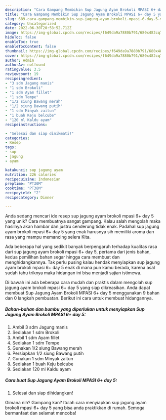 ```yaml
---
description: "Cara Gampang Membikin Sup Jagung Ayam Brokoli MPASI 6+ day 5 yang Mantap"
title: "Cara Gampang Membikin Sup Jagung Ayam Brokoli MPASI 6+ day 5 yang Mantap"
slug: 689-cara-gampang-membikin-sup-jagung-ayam-brokoli-mpasi-6-day-5-yang-mantap
category: Uncategorized
date: 2022-06-30T20:58:52.712Z
image: https://img-global.cpcdn.com/recipes/f649da9a7880b791/680x482cq70/sup-jagung-ayam-brokoli-mpasi-6-day-5-foto-resep-utama.jpg
hideToc: false
enableToc: true
enableTocContent: false
thumbnail: https://img-global.cpcdn.com/recipes/f649da9a7880b791/680x482cq70/sup-jagung-ayam-brokoli-mpasi-6-day-5-foto-resep-utama.jpg
cover: https://img-global.cpcdn.com/recipes/f649da9a7880b791/680x482cq70/sup-jagung-ayam-brokoli-mpasi-6-day-5-foto-resep-utama.jpg
author: Admin
authorAv: notfound
ratingvalue: 3.5
reviewcount: 19
recipeingredient:
- "3 sdm Jagung manis"
- "1 sdm Brokoli"
- "1 sdm Ayam fillet"
- "1 sdm Tempe"
- "1/2 siung Bawang merah"
- "1/2 siung Bawang putih"
- "1 sdm Minyak zaitun"
- "1 buah Keju belcube"
- "120 ml Kaldu ayam"
recipeinstructions:

- "Selesai dan siap dinikmati!"
categories:
- Resep
tags:
- sup
- jagung
- ayam

katakunci: sup jagung ayam 
nutrition: 226 calories
recipecuisine: Indonesian
preptime: "PT30M"
cooktime: "PT38M"
recipeyield: "2"
recipecategory: Dinner

---
```





Anda sedang mencari ide resep sup jagung ayam brokoli mpasi 6+ day 5 yang unik? Cara membuatnya sangat gampang. Kalau salah mengolah maka hasilnya akan hambar dan justru cenderung tidak enak. Padahal sup jagung ayam brokoli mpasi 6+ day 5 yang enak harusnya sih memiliki aroma dan rasa yang mampu memancing selera Kita.







Ada beberapa hal yang sedikit banyak berpengaruh terhadap kualitas rasa dari sup jagung ayam brokoli mpasi 6+ day 5, pertama dari jenis bahan, kedua pemilihan bahan segar hingga cara membuat dan menghidangkannya. Tak perlu pusing kalau hendak menyiapkan sup jagung ayam brokoli mpasi 6+ day 5 enak di mana pun kamu berada, karena asal sudah tahu triknya maka hidangan ini bisa menjadi sajian istimewa.






Di bawah ini ada beberapa cara mudah dan praktis dalam mengolah sup jagung ayam brokoli mpasi 6+ day 5 yang siap dikreasikan. Anda dapat membuat Sup Jagung Ayam Brokoli MPASI 6+ day 5 menggunakan 9 bahan dan 0 langkah pembuatan. Berikut ini cara untuk membuat hidangannya.

<!--inarticleads1-->

##### Bahan-bahan dan bumbu yang diperlukan untuk menyiapkan Sup Jagung Ayam Brokoli MPASI 6+ day 5:

1. Ambil 3 sdm Jagung manis
1. Sediakan 1 sdm Brokoli
1. Ambil 1 sdm Ayam fillet
1. Sediakan 1 sdm Tempe
1. Gunakan 1/2 siung Bawang merah
1. Persiapkan 1/2 siung Bawang putih
1. Gunakan 1 sdm Minyak zaitun
1. Sediakan 1 buah Keju belcube
1. Sediakan 120 ml Kaldu ayam




<!--inarticleads2-->

##### Cara buat Sup Jagung Ayam Brokoli MPASI 6+ day 5:


1. Selesai dan siap dihidangkan!



Gimana nih? Gampang kan? Itulah cara menyiapkan sup jagung ayam brokoli mpasi 6+ day 5 yang bisa anda praktikkan di rumah. Semoga bermanfaat dan selamat mencoba!
